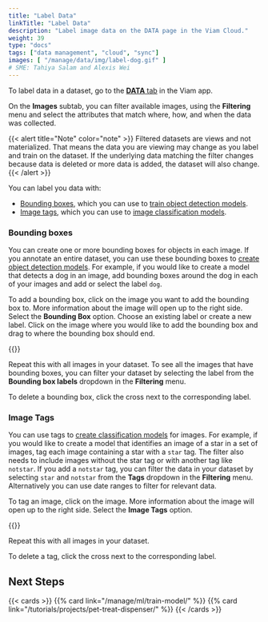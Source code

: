```yaml
---
title: "Label Data"
linkTitle: "Label Data"
description: "Label image data on the DATA page in the Viam Cloud."
weight: 39
type: "docs"
tags: ["data management", "cloud", "sync"]
images: [ "/manage/data/img/label-dog.gif" ]
# SME: Tahiya Salam and Alexis Wei
---
```


To label data in a dataset, go to the [**DATA** tab](https://app.viam.com/data/view) in the Viam app.

On the **Images** subtab, you can filter available images, using the **Filtering** menu and select the attributes that match where, how, and when the data was collected.

{{< alert title="Note" color="note" >}}
Filtered datasets are views and not materialized.
That means the data you are viewing may change as you label and train on the dataset.
If the underlying data matching the filter changes because data is deleted or more data is added, the dataset will also change.
{{< /alert >}}

You can label you data with:

- [Bounding boxes](#bounding-boxes), which you can use to [train object detection models](/manage/ml/train-model/#train-a-model).
- [Image tags](#image-tags), which you can use to [image classification models](/manage/ml/train-model/#train-a-model).

### Bounding boxes

You can create one or more bounding boxes for objects in each image.
If you annotate an entire dataset, you can use these bounding boxes to [create object detection models](/manage/ml/train-model/#train-a-model).
For example, if you would like to create a model that detects a dog in an image, add bounding boxes around the dog in each of your images and add or select the label `dog`.

To add a bounding box, click on the image you want to add the bounding box to.
More information about the image will open up to the right side.
Select the **Bounding Box** option.
Choose an existing label or create a new label.
Click on the image where you would like to add the bounding box and drag to where the bounding box should end.

{{<gif webm_src="../img/label-dog.webm" mp4_src="../img/label-dog.mp4" alt="Add a bounding box around the dog in an image">}}

Repeat this with all images in your dataset.
To see all the images that have bounding boxes, you can filter your dataset by selecting the label from the **Bounding box labels** dropdown in the **Filtering** menu.

To delete a bounding box, click the cross next to the corresponding label.

### Image Tags

You can use tags to [create classification models](../../ml/train-model/#train-a-model) for images.
For example, if you would like to create a model that identifies an image of a star in a set of images, tag each image containing a star with a `star` tag.
The filter also needs to include images without the star tag or with another tag like `notstar`.
If you add a `notstar` tag, you can filter the data in your dataset by selecting `star` and `notstar` from the **Tags** dropdown in the **Filtering** menu.
Alternatively you can use date ranges to filter for relevant data.

To tag an image, click on the image.
More information about the image will open up to the right side.
Select the **Image Tags** option.

{{<gif webm_src="../img/tag-star.webm" mp4_src="../img/tag-star.mp4" alt="Tag image with a star label">}}

Repeat this with all images in your dataset.

To delete a tag, click the cross next to the corresponding label.

## Next Steps

{{< cards >}}
  {{% card link="/manage/ml/train-model/" %}}
  {{% card link="/tutorials/projects/pet-treat-dispenser/" %}}
{{< /cards >}}
